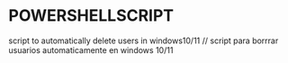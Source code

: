 # POWERSHELLSCRIPT
script to automatically delete users in windows10/11 // script para borrrar usuarios automaticamente en windows 10/11
